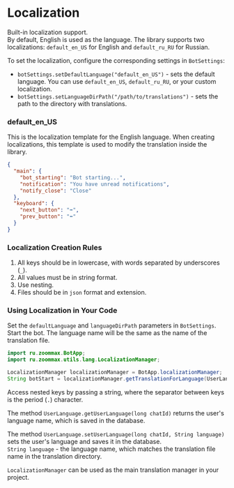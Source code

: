# Localization

Built-in localization support.  
By default, English is used as the language. The library supports two localizations: `default_en_US` for English and `default_ru_RU` for Russian.

To set the localization, configure the corresponding settings in `BotSettings`:

- `botSettings.setDefaultLanguage("default_en_US")` - sets the default language. You can use `default_en_US`, `default_ru_RU`, or your custom localization.
- `botSettings.setLanguageDirPath("/path/to/translations")` - sets the path to the directory with translations.

### default_en_US

This is the localization template for the English language. When creating localizations, this template is used to modify the translation inside the library.

```json
{
  "main": {
    "bot_starting": "Bot starting...",
    "notification": "You have unread notifications",
    "notify_close": "Close"
  },
  "keyboard": {
    "next_button": "➡️",
    "prev_button": "⬅️"
  }
}
```

### Localization Creation Rules

1. All keys should be in lowercase, with words separated by underscores (`_`).
2. All values must be in string format.
3. Use nesting.
4. Files should be in `json` format and extension.

### Using Localization in Your Code

Set the `defaultLanguage` and `languageDirPath` parameters in `BotSettings`.  
Start the bot. The language name will be the same as the name of the translation file.

```java
import ru.zoommax.BotApp;
import ru.zoommax.utils.lang.LocalizationManager;

LocalizationManager localizationManager = BotApp.localizationManager;
String botStart = localizationManager.getTranslationForLanguage(UserLanguage.getUserLanguage(chatId), "main.bot_starting");
```

Access nested keys by passing a string, where the separator between keys is the period (`.`) character.

The method `UserLanguage.getUserLanguage(long chatId)` returns the user's language name, which is saved in the database.

The method `UserLanguage.setUserLanguage(long chatId, String language)` sets the user's language and saves it in the database.  
`String language` - the language name, which matches the translation file name in the translation directory.

`LocalizationManager` can be used as the main translation manager in your project.